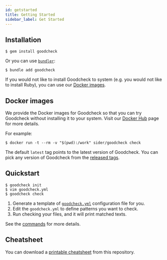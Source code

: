 ```yaml
---
id: getstarted
title: Getting Started
sidebar_label: Get Started
---
```


## Installation

```console
$ gem install goodcheck
```

Or you can use [`bundler`](https://bundler.io):

```console
$ bundle add goodcheck
```

If you would not like to install Goodcheck to system (e.g. you would not like to install Ruby), you can use our [Docker images](#docker-images).

## Docker images

We provide the Docker images for Goodcheck so that you can try Goodcheck without installing it to your system.
Visit our [Docker Hub](https://hub.docker.com/r/sider/goodcheck/) page for more details.

For example:

```console
$ docker run -t --rm -v "$(pwd):/work" sider/goodcheck check
```

The default `latest` tag points to the latest version of Goodcheck.
You can pick any version of Goodcheck from the [released tags](https://hub.docker.com/r/sider/goodcheck/tags).

## Quickstart

```console
$ goodcheck init
$ vim goodcheck.yml
$ goodcheck check
```

1. Generate a template of [`goodcheck.yml`](configuration.md) configuration file for you.
2. Edit the `goodcheck.yml` to define patterns you want to check.
3. Run checking your files, and it will print matched texts.

See the [commands](commands.md) for more details.

## Cheatsheet

You can download a [printable cheatsheet](https://github.com/sider/goodcheck/blob/master/cheatsheet.pdf) from this repository.
